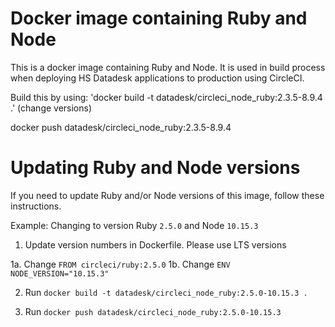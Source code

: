 # Docker image containing Ruby and Node

This is a docker image containing Ruby and Node. It is used in build process when deploying HS Datadesk applications to production using CircleCI.

Build this by using: 'docker build -t datadesk/circleci_node_ruby:2.3.5-8.9.4 .' (change versions)

docker push datadesk/circleci_node_ruby:2.3.5-8.9.4

# Updating Ruby and Node versions

If you need to update Ruby and/or Node versions of this image, follow these instructions.

Example: Changing to version Ruby `2.5.0` and Node `10.15.3`

1. Update version numbers in Dockerfile. Please use LTS versions

1a. Change `FROM circleci/ruby:2.5.0`
1b. Change `ENV NODE_VERSION="10.15.3"`

2. Run `docker build -t datadesk/circleci_node_ruby:2.5.0-10.15.3 .`

3. Run `docker push datadesk/circleci_node_ruby:2.5.0-10.15.3`




